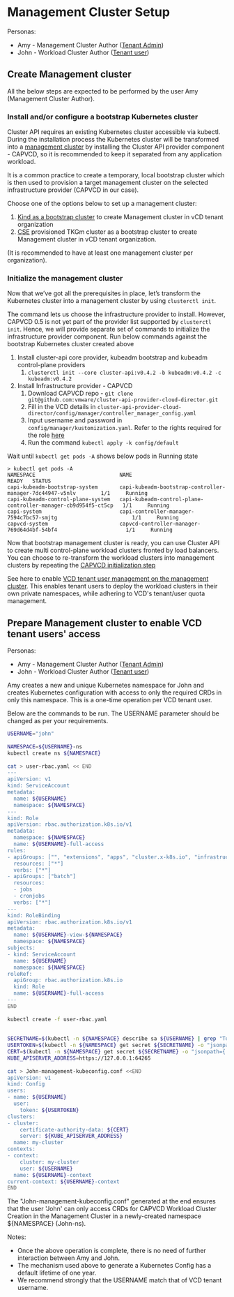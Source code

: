 # Management Cluster Setup

Personas:
* Amy - Management Cluster Author ([Tenant Admin](VCD_SETUP.md#user_role))
* John - Workload Cluster Author ([Tenant user](VCD_SETUP.md#user_role))

## Create Management cluster

All the below steps are expected to be performed by the user Amy (Management Cluster Author).

### Install and/or configure a bootstrap Kubernetes cluster

Cluster API requires an existing Kubernetes cluster accessible via kubectl. During the installation
process the Kubernetes cluster will be transformed into a [management cluster](https://cluster-api.sigs.k8s.io/reference/glossary.html#management-cluster)
by installing the Cluster API provider component - CAPVCD, so it is recommended to keep it separated from any application workload.

It is a common practice to create a temporary, local bootstrap cluster which is then used to provision a
target management cluster on the selected infrastructure provider (CAPVCD in our case).

Choose one of the options below to set up a management cluster:

1. [Kind as a bootstrap cluster](https://cluster-api.sigs.k8s.io/user/quick-start.html#install-andor-configure-a-kubernetes-cluster)
   to create Management cluster in vCD tenant organization
2. [CSE](https://github.com/vmware/container-service-extension) provisioned TKGm cluster as a bootstrap cluster to create Management cluster in vCD tenant organization.

(It is recommended to have at least one management cluster per organization).

<a name="management_cluster_init"></a>
### Initialize the management cluster
Now that we’ve got all the prerequisites in place, let’s transform the Kubernetes cluster into
a management cluster by using `clusterctl init`.

The command lets us choose the infrastructure provider to install. However, CAPVCD 0.5 is not yet part of the provider list
supported by `clusterctl init`. Hence, we will provide separate set of commands to initialize the infrastructure provider component.
Run below commands against the bootstrap Kubernetes cluster created above

1. Install cluster-api core provider, kubeadm bootstrap and kubeadm control-plane providers
    1. `clusterctl init --core cluster-api:v0.4.2 -b kubeadm:v0.4.2 -c kubeadm:v0.4.2`
2. Install Infrastructure provider - CAPVCD
    1. Download CAPVCD repo - `git clone git@github.com:vmware/cluster-api-provider-cloud-director.git`
    2. Fill in the VCD details in `cluster-api-provider-cloud-director/config/manager/controller_manager_config.yaml`
    3. Input username and password in `config/manager/kustomization.yaml`. Refer to the rights required for the role [here](VCD_SETUP.md)
    4. Run the command `kubectl apply -k config/default`

Wait until `kubectl get pods -A` shows below pods in Running state
```
> kubectl get pods -A
NAMESPACE                           NAME                                                            READY   STATUS 
capi-kubeadm-bootstrap-system       capi-kubeadm-bootstrap-controller-manager-7dc44947-v5nlv        1/1     Running 
capi-kubeadm-control-plane-system   capi-kubeadm-control-plane-controller-manager-cb9d954f5-ct5cp   1/1     Running
capi-system                         capi-controller-manager-7594c7bc57-smjtg                        1/1     Running 
capvcd-system                       capvcd-controller-manager-769d64d4bf-54bf4                      1/1     Running
```  
Now that bootstrap management cluster is ready, you can use Cluster API to create multi control-plane workload clusters fronted by
load balancers. You can choose to re-transform the workload clusters into management clusters by repeating the
[CAPVCD initialization step](#management_cluster_init)

See here to enable [VCD tenant user management on the management cluster](WORKLOAD_CLUSTER.md). This enables tenant users to deploy the
workload clusters in their own private namespaces, while adhering to VCD's  tenant/user quota management.

<a name="tenant_user_management"></a>
## Prepare Management cluster to enable VCD tenant users' access
Personas:
* Amy - Management Cluster Author ([Tenant Admin](VCD_SETUP.md#user_role))
* John - Workload Cluster Author ([Tenant user](VCD_SETUP.md#user_role))

Amy creates a new and unique Kubernetes namespace for John and creates Kubernetes configuration with access to only the
required CRDs in only this namespace. This is a one-time operation per VCD tenant user.

Below are the commands to be run. The USERNAME parameter should be changed as per your requirements.

```sh
USERNAME="john"
 
NAMESPACE=${USERNAME}-ns
kubectl create ns ${NAMESPACE}
 
cat > user-rbac.yaml << END
---
apiVersion: v1
kind: ServiceAccount
metadata:
  name: ${USERNAME}
  namespace: ${NAMESPACE}
---
kind: Role
apiVersion: rbac.authorization.k8s.io/v1
metadata:
  namespace: ${NAMESPACE}
  name: ${USERNAME}-full-access
rules:
- apiGroups: ["", "extensions", "apps", "cluster.x-k8s.io", "infrastructure.cluster.x-k8s.io", "bootstrap.cluster.x-k8s.io", "controlplane.cluster.x-k8s.io", "apiextensions.k8s.io"]
  resources: ["*"]
  verbs: ["*"]
- apiGroups: ["batch"]
  resources:
  - jobs
  - cronjobs
  verbs: ["*"]
---
kind: RoleBinding
apiVersion: rbac.authorization.k8s.io/v1
metadata:
  name: ${USERNAME}-view-${NAMESPACE}
  namespace: ${NAMESPACE}
subjects:
- kind: ServiceAccount
  name: ${USERNAME}
  namespace: ${NAMESPACE}
roleRef:
  apiGroup: rbac.authorization.k8s.io
  kind: Role
  name: ${USERNAME}-full-access
---
END
 
kubectl create -f user-rbac.yaml
 
 
SECRETNAME=$(kubectl -n ${NAMESPACE} describe sa ${USERNAME} | grep "Tokens" | cut -f2 -d: | tr -d " ")
USERTOKEN=$(kubectl -n ${NAMESPACE} get secret ${SECRETNAME} -o "jsonpath={.data.token}" | base64 -d)
CERT=$(kubectl -n ${NAMESPACE} get secret ${SECRETNAME} -o "jsonpath={.data['ca\.crt']}")
KUBE_APISERVER_ADDRESS=https://127.0.0.1:64265
 
cat > John-management-kubeconfig.conf <<END
apiVersion: v1
kind: Config
users:
- name: ${USERNAME}
  user:
    token: ${USERTOKEN}
clusters:
- cluster:
    certificate-authority-data: ${CERT}
    server: ${KUBE_APISERVER_ADDRESS}
  name: my-cluster
contexts:
- context:
    cluster: my-cluster
    user: ${USERNAME}
  name: ${USERNAME}-context
current-context: ${USERNAME}-context
END
```
The "John-management-kubeconfig.conf" generated at the end ensures that the user 'John' can only access CRDs for
CAPVCD Workload Cluster Creation in the Management Cluster in a newly-created namespace ${NAMESPACE} (John-ns).

Notes:
* Once the above operation is complete, there is no need of further interaction between Amy and John.
* The mechanism used above to generate a Kubernetes Config has a default lifetime of one year.
* We recommend strongly that the USERNAME match that of VCD tenant username.
